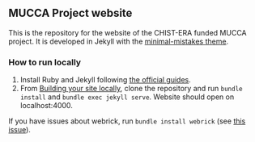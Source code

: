 ## MUCCA Project website

This is the repository for the website of the CHIST-ERA funded MUCCA project. It is developed in Jekyll with the [minimal-mistakes theme](https://github.com/mmistakes/minimal-mistakes).

### How to run locally

1. Install Ruby and Jekyll following [the official guides](https://jekyllrb.com/docs/installation/).
2. From [Building your site locally](https://docs.github.com/en/pages/setting-up-a-github-pages-site-with-jekyll/testing-your-github-pages-site-locally-with-jekyll#building-your-site-locally), clone the repository and run `bundle install` and `bundle exec jekyll serve`. Website should open on localhost:4000.

If you have issues about webrick, run `bundle install webrick` (see [this issue](https://github.com/jekyll/jekyll/issues/8523)).

